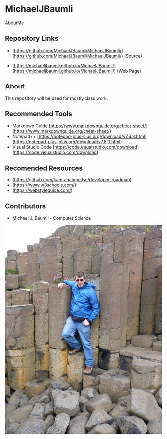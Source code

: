 # MichaelJBaumli
AboutMe

## Repository Links
- [https://github.com/MichaelJBaumli/MichaelJBaumli/] (https://github.com/MichaelJBaumli/MichaelJBaumli/) (Source)
* [https://michaeljbaumli.github.io/MichaelJBaumli/] (https://michaeljbaumli.github.io/MichaelJBaumli/) (Web Page)

## About

This repository will be used for mostly class work. 

## Recommended Tools

* Markdown Guide [https://www.markdownguide.org/cheat-sheet/] (https://www.markdownguide.org/cheat-sheet/)
* Notepad++ [https://notepad-plus-plus.org/download/v7.6.3.html] (https://notepad-plus-plus.org/download/v7.6.3.html)
* Visual Studio Code [https://code.visualstudio.com/download] (https://code.visualstudio.com/download)

## Recomended Resources

* (https://github.com/kamranahmedse/developer-roadmap)
* (https://www.w3schools.com/)
* (https://webstyleguide.com/)

## Contributors

* Michael J. Baumli - Computer Science 

![image of myself in ireland](https://github.com/MichaelJBaumli/MichaelJBaumli/blob/master/GiantSteps-Ireland.jpg) 
